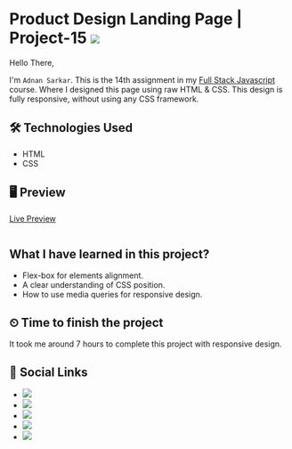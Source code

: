 # Product Design Landing Page | Project-15 ![](https://img.shields.io/badge/Technologies-HTML--CSS-orange)

Hello There,

I'm `Adnan Sarkar`. This is the 14th assignment in my [Full Stack Javascript](https://ineuron.ai/course/Full-Stack-Javascript-Web-Developer) course. Where I designed this page using raw HTML & CSS. This design is fully responsive, without using any CSS framework.

## 🛠 Technologies Used
- HTML
- CSS

## 🖥 Preview

[Live Preview]()

![]()

##  What I have learned in this project?
- Flex-box for elements alignment.
- A clear understanding of CSS position.
- How to use media queries for responsive design.

## ⏲ Time to finish the project
It took me around 7 hours to complete this project with responsive design.

## 📢 Social Links
- [![](https://img.shields.io/badge/Twitter-1DA1F2?style=for-the-badge&logo=twitter&logoColor=white)](https://twitter.com/AdnanSarkar14)
- [![](https://img.shields.io/badge/LinkedIn-0077B5?style=for-the-badge&logo=linkedin&logoColor=white)](https://www.linkedin.com/in/adnan-sarkar-8b54341a0/)
- [![](https://img.shields.io/badge/Facebook-1877F2?style=for-the-badge&logo=facebook&logoColor=white)](https://www.facebook.com/adnansarkaraduvai/)
- [![](https://img.shields.io/badge/Hashnode-2962FF?style=for-the-badge&logo=hashnode&logoColor=white)](https://adnansarkar.hashnode.dev/)
- [![](	https://img.shields.io/badge/Instagram-E4405F?style=for-the-badge&logo=instagram&logoColor=white)](https://www.instagram.com/_a_d_u_v_a_i_/)
